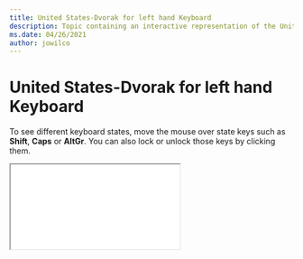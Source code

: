 ```yaml
--- 
title: United States-Dvorak for left hand Keyboard 
description: Topic containing an interactive representation of the United States-Dvorak for left hand Keyboard 
ms.date: 04/26/2021 
author: jowilco 
--- 
```

 
# United States-Dvorak for left hand Keyboard 
 
To see different keyboard states, move the mouse over state keys such as **Shift**, **Caps** or **AltGr**. You can also lock or unlock those keys by clicking them. 
 
<iframe src="kbdusl.html"></iframe> 
